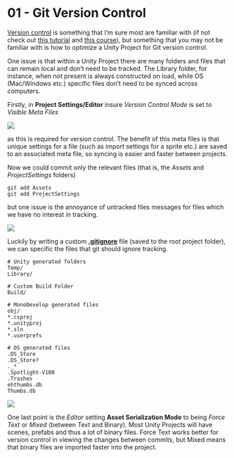 # 01 - Git Version Control

<a href="https://en.wikipedia.org/wiki/Version_control">Version control</a> is something that I’m sure most are familiar with (if not check out <a href="https://try.github.io/levels/1/challenges/1">this tutorial</a> and <a href="https://www.codecademy.com/learn/learn-git">this course</a>), but something that you may not be familiar with is how to optimize a Unity Project for Git version control.

One issue is that within a Unity Project there are many folders and files that can remain local and don’t need to be tracked. The Library folder, for instance, when not present is always constructed on load, while OS (Mac/Windows etc.) specific files don’t need to be synced across computers.

Firstly, in <b>Project Settings/Editor</b> insure <i>Version Control Mode</i> is set to <i>Visible Meta Files</i>

![](https://68.media.tumblr.com/21295ab661c90b11abcd7c48f3884567/tumblr_inline_oqanwi34ve1raxrd9_540.png)

as this is required for version control. The benefit of this meta files is that unique settings for a file (such as import settings for a sprite etc.) are saved to an associated meta file, so syncing is easier and faster between projects.

Now we could commit only the relevant files (that is, the <i>Assets</i> and <i>ProjectSettings</i> folders)
```
git add Assets
git add ProjectSettings
```
but one issue is the annoyance of untracked files messages for files which we have no interest in tracking.

![](https://68.media.tumblr.com/b33e64e8851f18a6ed5e607abbfae64c/tumblr_inline_oqaoqkTz9m1raxrd9_540.png)

Luckily by writing a custom <a href="https://git-scm.com/docs/gitignore"><b>.gitignore</b></a> file (saved to the root project folder), we can specific the files that git should ignore tracking.</p>

```
# Unity generated folders
Temp/
Library/

# Custom Build Folder
Build/

# MonoDevelop generated files
obj/
*.csproj
*.unityproj
*.sln
*.userprefs

# OS generated files
.DS_Store
.DS_Store?
._*
.Spotlight-V100
.Trashes
ehthumbs.db
Thumbs.db
```

![](https://68.media.tumblr.com/7857c45296d64380857e315195790950/tumblr_inline_oqaolztA411raxrd9_540.png)

One last point is the <i>Editor</i> setting <b>Asset Serialization Mode</b> to being <i>Force Text</i> or <i>Mixed</i> (between Text and Binary). Most Unity Projects will have scenes, prefabs and thus a lot of binary files. Force Text works better for version control in viewing the changes between commits, but Mixed means that binary files are imported faster into the project.